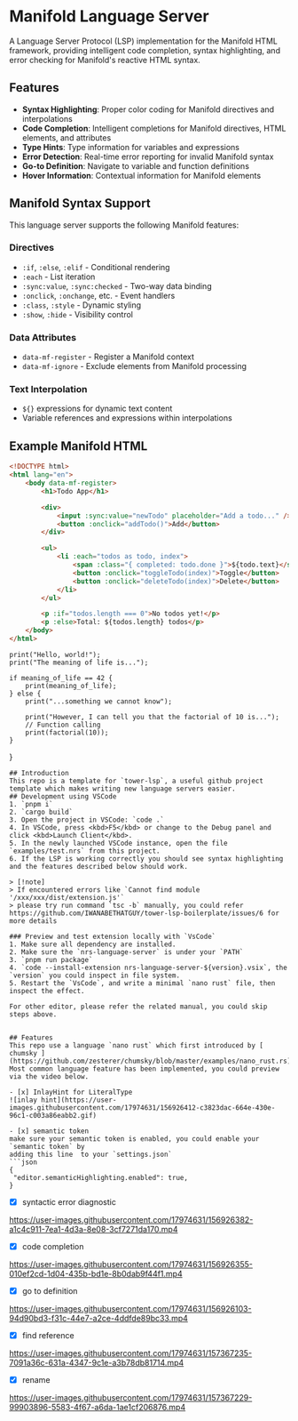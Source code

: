 # Manifold Language Server

A Language Server Protocol (LSP) implementation for the Manifold HTML framework, providing intelligent code completion, syntax highlighting, and error checking for Manifold's reactive HTML syntax.

## Features

-   **Syntax Highlighting**: Proper color coding for Manifold directives and interpolations
-   **Code Completion**: Intelligent completions for Manifold directives, HTML elements, and attributes
-   **Type Hints**: Type information for variables and expressions
-   **Error Detection**: Real-time error reporting for invalid Manifold syntax
-   **Go-to Definition**: Navigate to variable and function definitions
-   **Hover Information**: Contextual information for Manifold elements

## Manifold Syntax Support

This language server supports the following Manifold features:

### Directives

-   `:if`, `:else`, `:elif` - Conditional rendering
-   `:each` - List iteration
-   `:sync:value`, `:sync:checked` - Two-way data binding
-   `:onclick`, `:onchange`, etc. - Event handlers
-   `:class`, `:style` - Dynamic styling
-   `:show`, `:hide` - Visibility control

### Data Attributes

-   `data-mf-register` - Register a Manifold context
-   `data-mf-ignore` - Exclude elements from Manifold processing

### Text Interpolation

-   `${}` expressions for dynamic text content
-   Variable references and expressions within interpolations

## Example Manifold HTML

```html
<!DOCTYPE html>
<html lang="en">
	<body data-mf-register>
		<h1>Todo App</h1>

		<div>
			<input :sync:value="newTodo" placeholder="Add a todo..." />
			<button :onclick="addTodo()">Add</button>
		</div>

		<ul>
			<li :each="todos as todo, index">
				<span :class="{ completed: todo.done }">${todo.text}</span>
				<button :onclick="toggleTodo(index)">Toggle</button>
				<button :onclick="deleteTodo(index)">Delete</button>
			</li>
		</ul>

		<p :if="todos.length === 0">No todos yet!</p>
		<p :else>Total: ${todos.length} todos</p>
	</body>
</html>
```

    print("Hello, world!");
    print("The meaning of life is...");

    if meaning_of_life == 42 {
        print(meaning_of_life);
    } else {
        print("...something we cannot know");

        print("However, I can tell you that the factorial of 10 is...");
        // Function calling
        print(factorial(10));
    }

}

````
## Introduction
This repo is a template for `tower-lsp`, a useful github project template which makes writing new language servers easier.
## Development using VSCode
1. `pnpm i`
2. `cargo build`
3. Open the project in VSCode: `code .`
4. In VSCode, press <kbd>F5</kbd> or change to the Debug panel and click <kbd>Launch Client</kbd>.
5. In the newly launched VSCode instance, open the file `examples/test.nrs` from this project.
6. If the LSP is working correctly you should see syntax highlighting and the features described below should work.

> [!note]
> If encountered errors like `Cannot find module '/xxx/xxx/dist/extension.js'`
> please try run command `tsc -b` manually, you could refer https://github.com/IWANABETHATGUY/tower-lsp-boilerplate/issues/6 for more details

### Preview and test extension locally with `VsCode`
1. Make sure all dependency are installed.
2. Make sure the `nrs-language-server` is under your `PATH`
3. `pnpm run package`
4. `code --install-extension nrs-language-server-${version}.vsix`, the `version` you could inspect in file system.
5. Restart the `VsCode`, and write a minimal `nano rust` file, then inspect the effect.

For other editor, please refer the related manual, you could skip steps above.


## Features
This repo use a language `nano rust` which first introduced by [ chumsky ](https://github.com/zesterer/chumsky/blob/master/examples/nano_rust.rs). Most common language feature has been implemented, you could preview via the video below.

- [x] InlayHint for LiteralType
![inlay hint](https://user-images.githubusercontent.com/17974631/156926412-c3823dac-664e-430e-96c1-c003a86eabb2.gif)

- [x] semantic token
make sure your semantic token is enabled, you could enable your `semantic token` by
adding this line  to your `settings.json`
```json
{
 "editor.semanticHighlighting.enabled": true,
}
````

-   [x] syntactic error diagnostic

https://user-images.githubusercontent.com/17974631/156926382-a1c4c911-7ea1-4d3a-8e08-3cf7271da170.mp4

-   [x] code completion

https://user-images.githubusercontent.com/17974631/156926355-010ef2cd-1d04-435b-bd1e-8b0dab9f44f1.mp4

-   [x] go to definition

https://user-images.githubusercontent.com/17974631/156926103-94d90bd3-f31c-44e7-a2ce-4ddfde89bc33.mp4

-   [x] find reference

https://user-images.githubusercontent.com/17974631/157367235-7091a36c-631a-4347-9c1e-a3b78db81714.mp4

-   [x] rename

https://user-images.githubusercontent.com/17974631/157367229-99903896-5583-4f67-a6da-1ae1cf206876.mp4

